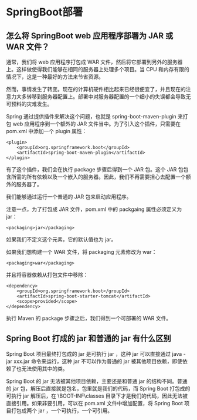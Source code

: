 # SpringBoot部署

## 怎么将 SpringBoot web 应用程序部署为 JAR 或 WAR 文件？

通常，我们将 web 应用程序打包成 WAR 文件，然后将它部署到另外的服务器上。这样做使得我们能够在相同的服务器上处理多个项目。当 CPU 和内存有限的情况下，这是一种最好的方法来节省资源。

然而，事情发生了转变。现在的计算机硬件相比起来已经很便宜了，并且现在的注意力大多转移到服务器配置上。部署中对服务器配置的一个细小的失误都会导致无可预料的灾难发生。

Spring 通过提供插件来解决这个问题，也就是 spring-boot-maven-plugin 来打包 web 应用程序到一个额外的 JAR 文件当中。为了引入这个插件，只需要在 pom.xml 中添加一个 plugin 属性：

```
<plugin>
    <groupId>org.springframework.boot</groupId>
    <artifactId>spring-boot-maven-plugin</artifactId>
</plugin>
```

有了这个插件，我们会在执行 package 步骤后得到一个 JAR 包。这个 JAR 包包含所需的所有依赖以及一个嵌入的服务器。因此，我们不再需要担心去配置一个额外的服务器了。

我们能够通过运行一个普通的 JAR 包来启动应用程序。

注意一点，为了打包成 JAR 文件，pom.xml 中的 packgaing 属性必须定义为 jar：

```
<packaging>jar</packaging>
```

如果我们不定义这个元素，它的默认值也为 jar。

如果我们想构建一个 WAR 文件，将 packaging 元素修改为 war：

```
<packaging>war</packaging>
```

并且将容器依赖从打包文件中移除：

```
<dependency>
    <groupId>org.springframework.boot</groupId>
    <artifactId>spring-boot-starter-tomcat</artifactId>
    <scope>provided</scope>
</dependency>
```

执行 Maven 的 package 步骤之后，我们得到一个可部署的 WAR 文件。

## Spring Boot 打成的 jar 和普通的 jar 有什么区别

Spring Boot 项目最终打包成的 jar 是可执行 jar ，这种 jar 可以直接通过 java -jar xxx.jar 命令来运行，这种 jar 不可以作为普通的 jar 被其他项目依赖，即使依赖了也无法使用其中的类。

Spring Boot 的 jar 无法被其他项目依赖，主要还是和普通 jar 的结构不同。普通的 jar 包，解压后直接就是包名，包里就是我们的代码，而 Spring Boot 打包成的可执行 jar 解压后，在 \BOOT-INF\classes 目录下才是我们的代码，因此无法被直接引用。如果非要引用，可以在 pom.xml 文件中增加配置，将 Spring Boot 项目打包成两个 jar ，一个可执行，一个可引用。